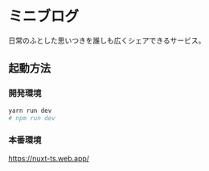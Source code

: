 # ミニブログ

日常のふとした思いつきを誰しも広くシェアできるサービス。

## 起動方法

### 開発環境

```sh
yarn run dev
# npm run dev
```
### 本番環境

https://nuxt-ts.web.app/

